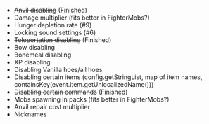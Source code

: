 - ~~Anvil disabling~~ (Finished)
- Damage multiplier (fits better in FighterMobs?)
- Hunger depletion rate (#9)
- Locking sound settings (#6)
- ~~Teleportation disabling~~ (Finished)
- Bow disabling
- Bonemeal disabling
- XP disabling
- Disabling Vanilla hoes/all hoes
- Disabling certain items (config.getStringList, map of item names, containsKey(event.item.getUnlocalizedName()))
- ~~Disabling certain commands~~ (Finished)
- Mobs spawning in packs (fits better in FighterMobs?)
- Anvil repair cost multiplier
- Nicknames
